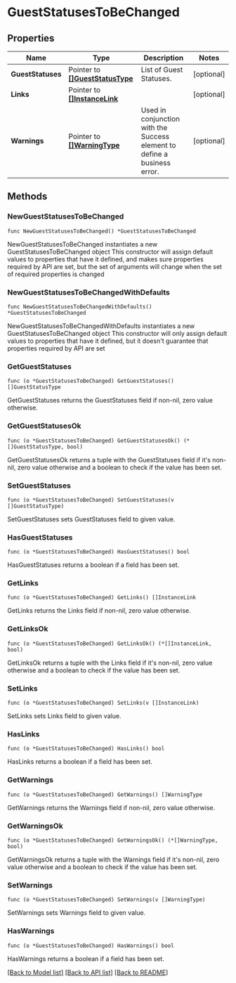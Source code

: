 # GuestStatusesToBeChanged

## Properties

Name | Type | Description | Notes
------------ | ------------- | ------------- | -------------
**GuestStatuses** | Pointer to [**[]GuestStatusType**](GuestStatusType.md) | List of Guest Statuses. | [optional] 
**Links** | Pointer to [**[]InstanceLink**](InstanceLink.md) |  | [optional] 
**Warnings** | Pointer to [**[]WarningType**](WarningType.md) | Used in conjunction with the Success element to define a business error. | [optional] 

## Methods

### NewGuestStatusesToBeChanged

`func NewGuestStatusesToBeChanged() *GuestStatusesToBeChanged`

NewGuestStatusesToBeChanged instantiates a new GuestStatusesToBeChanged object
This constructor will assign default values to properties that have it defined,
and makes sure properties required by API are set, but the set of arguments
will change when the set of required properties is changed

### NewGuestStatusesToBeChangedWithDefaults

`func NewGuestStatusesToBeChangedWithDefaults() *GuestStatusesToBeChanged`

NewGuestStatusesToBeChangedWithDefaults instantiates a new GuestStatusesToBeChanged object
This constructor will only assign default values to properties that have it defined,
but it doesn't guarantee that properties required by API are set

### GetGuestStatuses

`func (o *GuestStatusesToBeChanged) GetGuestStatuses() []GuestStatusType`

GetGuestStatuses returns the GuestStatuses field if non-nil, zero value otherwise.

### GetGuestStatusesOk

`func (o *GuestStatusesToBeChanged) GetGuestStatusesOk() (*[]GuestStatusType, bool)`

GetGuestStatusesOk returns a tuple with the GuestStatuses field if it's non-nil, zero value otherwise
and a boolean to check if the value has been set.

### SetGuestStatuses

`func (o *GuestStatusesToBeChanged) SetGuestStatuses(v []GuestStatusType)`

SetGuestStatuses sets GuestStatuses field to given value.

### HasGuestStatuses

`func (o *GuestStatusesToBeChanged) HasGuestStatuses() bool`

HasGuestStatuses returns a boolean if a field has been set.

### GetLinks

`func (o *GuestStatusesToBeChanged) GetLinks() []InstanceLink`

GetLinks returns the Links field if non-nil, zero value otherwise.

### GetLinksOk

`func (o *GuestStatusesToBeChanged) GetLinksOk() (*[]InstanceLink, bool)`

GetLinksOk returns a tuple with the Links field if it's non-nil, zero value otherwise
and a boolean to check if the value has been set.

### SetLinks

`func (o *GuestStatusesToBeChanged) SetLinks(v []InstanceLink)`

SetLinks sets Links field to given value.

### HasLinks

`func (o *GuestStatusesToBeChanged) HasLinks() bool`

HasLinks returns a boolean if a field has been set.

### GetWarnings

`func (o *GuestStatusesToBeChanged) GetWarnings() []WarningType`

GetWarnings returns the Warnings field if non-nil, zero value otherwise.

### GetWarningsOk

`func (o *GuestStatusesToBeChanged) GetWarningsOk() (*[]WarningType, bool)`

GetWarningsOk returns a tuple with the Warnings field if it's non-nil, zero value otherwise
and a boolean to check if the value has been set.

### SetWarnings

`func (o *GuestStatusesToBeChanged) SetWarnings(v []WarningType)`

SetWarnings sets Warnings field to given value.

### HasWarnings

`func (o *GuestStatusesToBeChanged) HasWarnings() bool`

HasWarnings returns a boolean if a field has been set.


[[Back to Model list]](../README.md#documentation-for-models) [[Back to API list]](../README.md#documentation-for-api-endpoints) [[Back to README]](../README.md)


